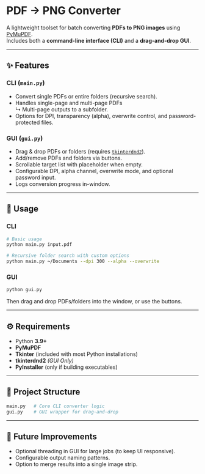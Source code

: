 # PDF → PNG Converter

A lightweight toolset for batch converting **PDFs to PNG images** using [PyMuPDF](https://pymupdf.readthedocs.io/).  
Includes both a **command-line interface (CLI)** and a **drag-and-drop GUI**.

---

## ✨ Features

### CLI (`main.py`)
- Convert single PDFs or entire folders (recursive search).
- Handles single-page and multi-page PDFs  
  ↳ Multi-page outputs to a subfolder.
- Options for DPI, transparency (alpha), overwrite control, and password-protected files.

### GUI (`gui.py`)
- Drag & drop PDFs or folders (requires [`tkinterdnd2`](https://pypi.org/project/tkinterdnd2/)).
- Add/remove PDFs and folders via buttons.
- Scrollable target list with placeholder when empty.
- Configurable DPI, alpha channel, overwrite mode, and optional password input.
- Logs conversion progress in-window.

---

## 🚀 Usage

### CLI
```bash
# Basic usage
python main.py input.pdf

# Recursive folder search with custom options
python main.py ~/Documents --dpi 300 --alpha --overwrite
```

### GUI
```bash
python gui.py
```
Then drag and drop PDFs/folders into the window, or use the buttons.

---

## ⚙️ Requirements
- Python **3.9+**
- **PyMuPDF**
- **Tkinter** (included with most Python installations)
- **tkinterdnd2** *(GUI Only)*
- **PyInstaller** (only if building executables)

---

## 📂 Project Structure
```bash
main.py   # Core CLI converter logic
gui.py    # GUI wrapper for drag-and-drop
```

---

## 🔮 Future Improvements
- Optional threading in GUI for large jobs (to keep UI responsive).
- Configurable output naming patterns.
- Option to merge results into a single image strip.
